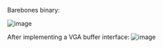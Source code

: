 Barebones binary:

![image](https://github.com/JiaFengYu/rust_os/assets/48167665/99389bc6-93e6-4843-8523-e30d7d748ff4)

After implementing a VGA buffer interface:
![image](https://github.com/JiaFengYu/rust_os/assets/48167665/6a3302b0-2915-437f-8c4c-6cf71256afa6)

